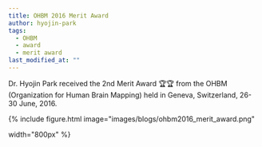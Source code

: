 ```yaml
---
title: OHBM 2016 Merit Award
author: hyojin-park
tags:
  - OHBM
  - award
  - merit award
last_modified_at: ""
---
```

Dr. Hyojin Park received the 2nd Merit Award 🏆🏆 from the OHBM (Organization for Human Brain Mapping) held in Geneva, Switzerland, 26-30 June, 2016.

{%
  include figure.html
  image="images/blogs/ohbm2016_merit_award.png"
<!--   caption="OHBM Program Book" -->
  width="800px"
%}
